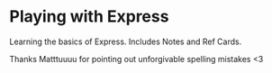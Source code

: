 # Playing with Express
Learning the basics of Express.
Includes Notes and Ref Cards.

Thanks Matttuuuu for pointing out unforgivable spelling mistakes <3
